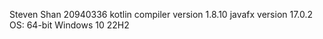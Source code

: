 Steven Shan
20940336 
kotlin compiler version 1.8.10
javafx version 17.0.2
OS: 64-bit Windows 10 22H2

